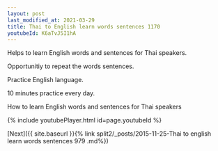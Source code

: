 ```yaml
---
layout: post
last_modified_at: 2021-03-29
title: Thai to English learn words sentences 1170 
youtubeId: K6aTvJ5I1hA
---
```

 
 
Helps to learn English words and sentences for Thai speakers.

Opportunitiy to repeat the words sentences. 

Practice English language. 
 
10 minutes practice every day. 
 
How to learn English words and sentences for Thai speakers 
 
{% include youtubePlayer.html id=page.youtubeId %}
 
 
[Next]({{ site.baseurl }}{% link  split2/_posts/2015-11-25-Thai to english learn words sentences 979 .md%})
 
